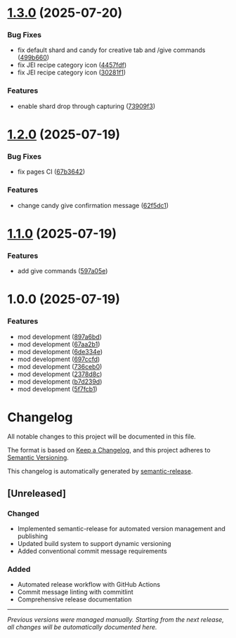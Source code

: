 # [1.3.0](https://github.com/psbds/cobblemon-iv-candy/compare/v1.2.0...v1.3.0) (2025-07-20)


### Bug Fixes

* fix default shard and candy for creative tab and /give commands ([499b660](https://github.com/psbds/cobblemon-iv-candy/commit/499b660325fb5efaa923562d5e028e2a5963ffe0))
* fix JEI recipe category icon ([4457fdf](https://github.com/psbds/cobblemon-iv-candy/commit/4457fdfae9abc36c1d3bda531b3e92392e9fe1d1))
* fix JEI recipe category icon ([30281f1](https://github.com/psbds/cobblemon-iv-candy/commit/30281f165cfca9bbe4fa0e17fc528f7e02969198))


### Features

* enable shard drop through capturing ([73909f3](https://github.com/psbds/cobblemon-iv-candy/commit/73909f3e28d3f5e208baf1391882411969236c2a))

# [1.2.0](https://github.com/psbds/cobblemon-iv-candy/compare/v1.1.0...v1.2.0) (2025-07-19)


### Bug Fixes

* fix pages CI ([67b3642](https://github.com/psbds/cobblemon-iv-candy/commit/67b36425b24cea933a347528f3e34286610176bf))


### Features

* change candy give confirmation message ([62f5dc1](https://github.com/psbds/cobblemon-iv-candy/commit/62f5dc1b8d321458033a1b3f85b8bdebfef00205))

# [1.1.0](https://github.com/psbds/cobblemon-iv-candy/compare/v1.0.0...v1.1.0) (2025-07-19)


### Features

* add give commands ([597a05e](https://github.com/psbds/cobblemon-iv-candy/commit/597a05edc2693e449124024e60f8152d093622da))

# 1.0.0 (2025-07-19)


### Features

* mod development ([897a6bd](https://github.com/psbds/cobblemon-iv-candy/commit/897a6bd1d73512ee58375fddaee7e8154720d5a2))
* mod development ([67aa2b1](https://github.com/psbds/cobblemon-iv-candy/commit/67aa2b181a757a57058c1a4b7e9183c44ed72294))
* mod development ([6de334e](https://github.com/psbds/cobblemon-iv-candy/commit/6de334e1419e7fc535552392c66078cd7f3e5d37))
* mod development ([697ccfd](https://github.com/psbds/cobblemon-iv-candy/commit/697ccfd7921dddff78f743bc7eab5f16f1d7c440))
* mod development ([736ceb0](https://github.com/psbds/cobblemon-iv-candy/commit/736ceb09b588484ab3acaf06503835f77746f639))
* mod development ([2378d8c](https://github.com/psbds/cobblemon-iv-candy/commit/2378d8c3380d3172ffc18cc25f01e8bf857b3d38))
* mod development ([b7d239d](https://github.com/psbds/cobblemon-iv-candy/commit/b7d239dc8cf3441fa08e00f115df5c14c54758e6))
* mod development ([5f7fcb1](https://github.com/psbds/cobblemon-iv-candy/commit/5f7fcb1e30b53e36ddeff531c35d8e8e69087456))

# Changelog

All notable changes to this project will be documented in this file.

The format is based on [Keep a Changelog](https://keepachangelog.com/en/1.0.0/),
and this project adheres to [Semantic Versioning](https://semver.org/spec/v2.0.0.html).

This changelog is automatically generated by [semantic-release](https://github.com/semantic-release/semantic-release).

## [Unreleased]

### Changed
- Implemented semantic-release for automated version management and publishing
- Updated build system to support dynamic versioning
- Added conventional commit message requirements

### Added
- Automated release workflow with GitHub Actions
- Commit message linting with commitlint
- Comprehensive release documentation

---

*Previous versions were managed manually. Starting from the next release, all changes will be automatically documented here.*
